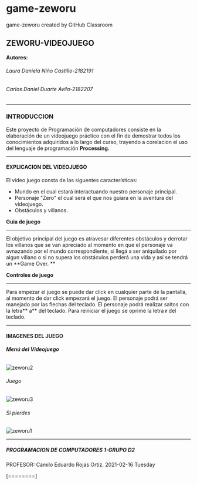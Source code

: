 # game-zeworu
game-zeworu created by GitHub Classroom
##  ZEWORU-VIDEOJUEGO
**Autores:**

###### Laura Daniela Niño Castillo-2182191
###### Carlos Daniel Duarte Avila-2182207

------------
### INTRODUCCION
Este proyecto de Programación de computadores consiste en la elaboración de un videojuego práctico con el fin de demostrar todos los conocimientos adquiridos a lo largo del curso, trayendo a corelacion el uso del lenguaje de programación **Processing.**

------------

####  EXPLICACION DEL VIDEOJUEGO 
El video juego consta de las siguentes características:
- Mundo en el cual estará interactuando nuestro personaje principal.
- Personaje "Zero" el cual será el que nos guiara en la aventura del videojuego.
- Obstáculos y villanos.

**Guia de juego** 

------------


El objetivo principal del juego es atravesar diferentes obstáculos y derrotar los villanos que se van apreciado al momento en que el personaje va avnazando por el mundo correspondiente, si llegá a ser aniquilado por algun villano o si no supera los obstáculos perderá una vida y así se tendrá un **Game Over. **

**Controles de juego** 

------------


Para empezar el juego se puede dar click en cualquier parte de la pantalla, al momento de dar click empezará el juego.
El personaje podrá ser manejado por las flechas del teclado.
El personaje podrá realizar saltos con la letra** a** del teclado.
Para reiniciar el juego se oprime la letra **r** del teclado.


------------

#### IMAGENES DEL JUEGO
###### **Menú del Videojuego**
![zeworu2](https://user-images.githubusercontent.com/75034508/108142045-fbfb0400-7092-11eb-879f-914045759a54.png)

###### Juego
![zeworu3](https://user-images.githubusercontent.com/75034508/108142044-fb626d80-7092-11eb-8fa4-409e3e63876b.png)

###### Si pierdes
![zeworu1](https://user-images.githubusercontent.com/75034508/108142043-fb626d80-7092-11eb-8be8-daf8550c112f.png)

------------
##### PROGRAMACION DE COMPUTADORES 1-GRUPO D2
PROFESOR: Camilo Eduardo Rojas Ortiz.
2021-02-16  Tuesday

[========]




